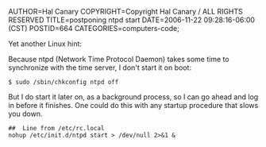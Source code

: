 AUTHOR=Hal Canary
COPYRIGHT=Copyright Hal Canary / ALL RIGHTS RESERVED
TITLE=postponing ntpd start
DATE=2006-11-22 09:28:16-06:00 (CST)
POSTID=664
CATEGORIES=computers-code;

Yet another Linux hint:

Because ntpd (Network Time Protocol Daemon) takes some time to synchronize with the time server, I don't start it on boot:

    $ sudo /sbin/chkconfig ntpd off

But I do start it later on, as a background process, so I can go ahead and log in before it finishes. One could do this with any startup procedure that slows you down.

    ##  Line from /etc/rc.local
    nohup /etc/init.d/ntpd start > /dev/null 2>&1 &
